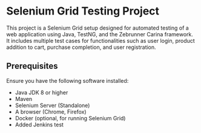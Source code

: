 # Selenium Grid Testing Project

This project is a Selenium Grid setup designed for automated testing of a web application using Java, TestNG, and the Zebrunner Carina framework. It includes multiple test cases for functionalities such as user login, product addition to cart, purchase completion, and user registration.

## Prerequisites

Ensure you have the following software installed:

- Java JDK 8 or higher
- Maven
- Selenium Server (Standalone)
- A browser (Chrome, Firefox)
- Docker (optional, for running Selenium Grid)
- Added Jenkins test